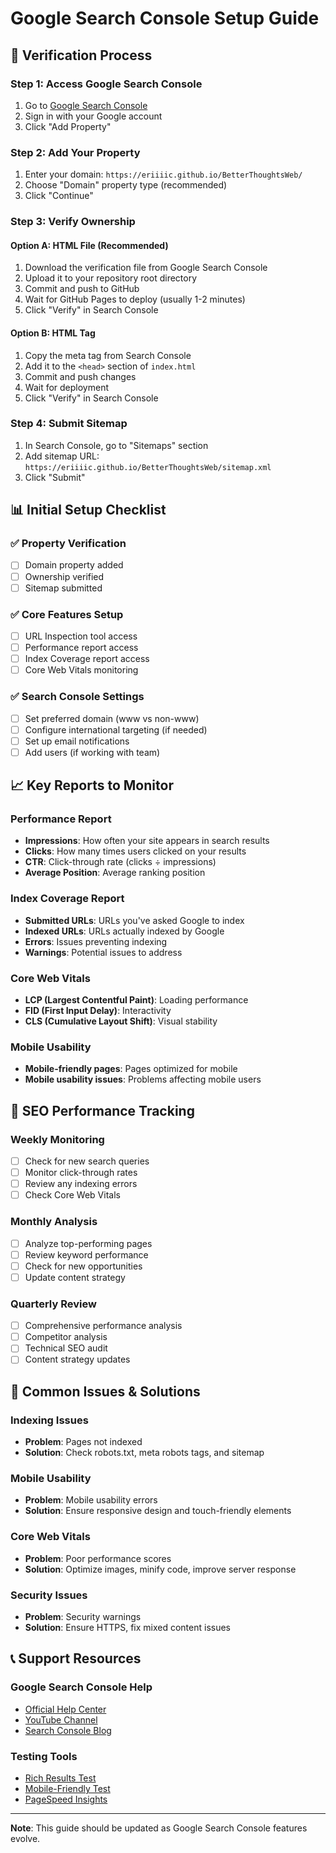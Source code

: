 # Google Search Console Setup Guide

## 🔧 Verification Process

### Step 1: Access Google Search Console
1. Go to [Google Search Console](https://search.google.com/search-console)
2. Sign in with your Google account
3. Click "Add Property"

### Step 2: Add Your Property
1. Enter your domain: `https://eriiiic.github.io/BetterThoughtsWeb/`
2. Choose "Domain" property type (recommended)
3. Click "Continue"

### Step 3: Verify Ownership

#### Option A: HTML File (Recommended)
1. Download the verification file from Google Search Console
2. Upload it to your repository root directory
3. Commit and push to GitHub
4. Wait for GitHub Pages to deploy (usually 1-2 minutes)
5. Click "Verify" in Search Console

#### Option B: HTML Tag
1. Copy the meta tag from Search Console
2. Add it to the `<head>` section of `index.html`
3. Commit and push changes
4. Wait for deployment
5. Click "Verify" in Search Console

### Step 4: Submit Sitemap
1. In Search Console, go to "Sitemaps" section
2. Add sitemap URL: `https://eriiiic.github.io/BetterThoughtsWeb/sitemap.xml`
3. Click "Submit"

## 📊 Initial Setup Checklist

### ✅ Property Verification
- [ ] Domain property added
- [ ] Ownership verified
- [ ] Sitemap submitted

### ✅ Core Features Setup
- [ ] URL Inspection tool access
- [ ] Performance report access
- [ ] Index Coverage report access
- [ ] Core Web Vitals monitoring

### ✅ Search Console Settings
- [ ] Set preferred domain (www vs non-www)
- [ ] Configure international targeting (if needed)
- [ ] Set up email notifications
- [ ] Add users (if working with team)

## 📈 Key Reports to Monitor

### Performance Report
- **Impressions**: How often your site appears in search results
- **Clicks**: How many times users clicked on your results
- **CTR**: Click-through rate (clicks ÷ impressions)
- **Average Position**: Average ranking position

### Index Coverage Report
- **Submitted URLs**: URLs you've asked Google to index
- **Indexed URLs**: URLs actually indexed by Google
- **Errors**: Issues preventing indexing
- **Warnings**: Potential issues to address

### Core Web Vitals
- **LCP (Largest Contentful Paint)**: Loading performance
- **FID (First Input Delay)**: Interactivity
- **CLS (Cumulative Layout Shift)**: Visual stability

### Mobile Usability
- **Mobile-friendly pages**: Pages optimized for mobile
- **Mobile usability issues**: Problems affecting mobile users

## 🎯 SEO Performance Tracking

### Weekly Monitoring
- [ ] Check for new search queries
- [ ] Monitor click-through rates
- [ ] Review any indexing errors
- [ ] Check Core Web Vitals

### Monthly Analysis
- [ ] Analyze top-performing pages
- [ ] Review keyword performance
- [ ] Check for new opportunities
- [ ] Update content strategy

### Quarterly Review
- [ ] Comprehensive performance analysis
- [ ] Competitor analysis
- [ ] Technical SEO audit
- [ ] Content strategy updates

## 🚨 Common Issues & Solutions

### Indexing Issues
- **Problem**: Pages not indexed
- **Solution**: Check robots.txt, meta robots tags, and sitemap

### Mobile Usability
- **Problem**: Mobile usability errors
- **Solution**: Ensure responsive design and touch-friendly elements

### Core Web Vitals
- **Problem**: Poor performance scores
- **Solution**: Optimize images, minify code, improve server response

### Security Issues
- **Problem**: Security warnings
- **Solution**: Ensure HTTPS, fix mixed content issues

## 📞 Support Resources

### Google Search Console Help
- [Official Help Center](https://support.google.com/webmasters/)
- [YouTube Channel](https://www.youtube.com/user/GoogleWebmasterHelp)
- [Search Console Blog](https://webmasters.googleblog.com/)

### Testing Tools
- [Rich Results Test](https://search.google.com/test/rich-results)
- [Mobile-Friendly Test](https://search.google.com/test/mobile-friendly)
- [PageSpeed Insights](https://pagespeed.web.dev/)

---

**Note**: This guide should be updated as Google Search Console features evolve.
